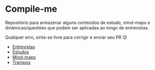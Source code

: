 # Compile-me
Repositório para armazenar alguns conteúdos de estudo, mind-maps e dinâmicas/questões que podem ser aplicadas ao longo de entrevistas.

Qualquer erro, sinta-se livre para corrigir e enviar seu PR 😊

- [Entrevistas](./entrevistas)
- [Estudos](./estudos)
- [Mind-maps](./mind-maps)
- [Trampos](./trampos)